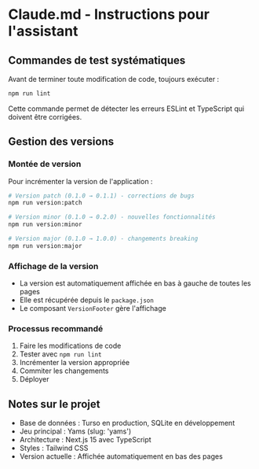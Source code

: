 # Claude.md - Instructions pour l'assistant

## Commandes de test systématiques

Avant de terminer toute modification de code, toujours exécuter :

```bash
npm run lint
```

Cette commande permet de détecter les erreurs ESLint et TypeScript qui doivent être corrigées.

## Gestion des versions

### Montée de version
Pour incrémenter la version de l'application :

```bash
# Version patch (0.1.0 → 0.1.1) - corrections de bugs
npm run version:patch

# Version minor (0.1.0 → 0.2.0) - nouvelles fonctionnalités
npm run version:minor  

# Version major (0.1.0 → 1.0.0) - changements breaking
npm run version:major
```

### Affichage de la version
- La version est automatiquement affichée en bas à gauche de toutes les pages
- Elle est récupérée depuis le `package.json`
- Le composant `VersionFooter` gère l'affichage

### Processus recommandé
1. Faire les modifications de code
2. Tester avec `npm run lint`
3. Incrémenter la version appropriée
4. Commiter les changements
5. Déployer

## Notes sur le projet

- Base de données : Turso en production, SQLite en développement
- Jeu principal : Yams (slug: 'yams')
- Architecture : Next.js 15 avec TypeScript
- Styles : Tailwind CSS
- Version actuelle : Affichée automatiquement en bas des pages